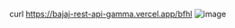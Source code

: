 curl https://bajaj-rest-api-gamma.vercel.app/bfhl
![image](https://github.com/user-attachments/assets/2a668d94-c466-4aeb-aba7-edc59acfc194)
